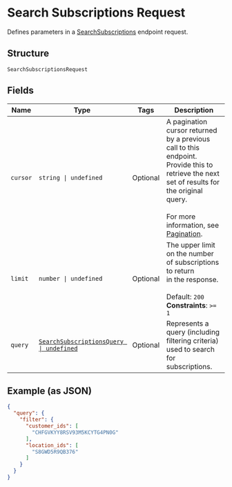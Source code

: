 
# Search Subscriptions Request

Defines parameters in a
[SearchSubscriptions](/doc/api/subscriptions.md#search-subscriptions) endpoint
request.

## Structure

`SearchSubscriptionsRequest`

## Fields

| Name | Type | Tags | Description |
|  --- | --- | --- | --- |
| `cursor` | `string \| undefined` | Optional | A pagination cursor returned by a previous call to this endpoint.<br>Provide this to retrieve the next set of results for the original query.<br><br>For more information, see [Pagination](https://developer.squareup.com/docs/working-with-apis/pagination). |
| `limit` | `number \| undefined` | Optional | The upper limit on the number of subscriptions to return<br>in the response.<br><br>Default: `200`<br>**Constraints**: `>= 1` |
| `query` | [`SearchSubscriptionsQuery \| undefined`](/doc/models/search-subscriptions-query.md) | Optional | Represents a query (including filtering criteria) used to search for subscriptions. |

## Example (as JSON)

```json
{
  "query": {
    "filter": {
      "customer_ids": [
        "CHFGVKYY8RSV93M5KCYTG4PN0G"
      ],
      "location_ids": [
        "S8GWD5R9QB376"
      ]
    }
  }
}
```

